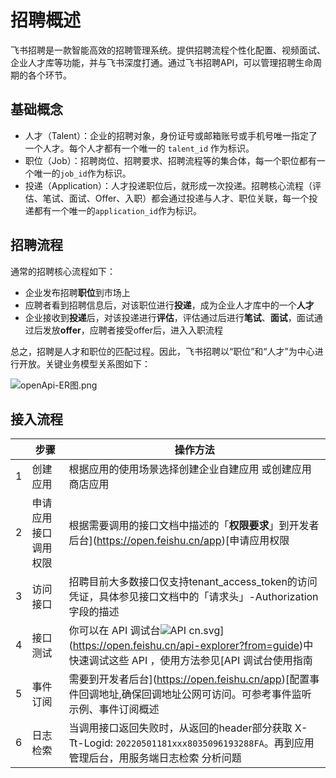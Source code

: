 # 招聘概述


飞书招聘是一款智能高效的招聘管理系统。提供招聘流程个性化配置、视频面试、企业人才库等功能，并与飞书深度打通。通过飞书招聘API，可以管理招聘生命周期的各个环节。

## 基础概念

-  人才（Talent）：企业的招聘对象，身份证号或邮箱账号或手机号唯一指定了一个人才。每个人才都有一个唯一的 `talent_id` 作为标识。
- 职位（Job）：招聘岗位、招聘要求、招聘流程等的集合体，每一个职位都有一个唯一的`job_id`作为标识。
- 投递（Application）：人才投递职位后，就形成一次投递。招聘核心流程（评估、笔试、面试、Offer、入职）都会通过投递与人才、职位关联，每一个投递都有一个唯一的`application_id`作为标识。


## 招聘流程

通常的招聘核心流程如下：
- 企业发布招聘**职位**到市场上
- 应聘者看到招聘信息后，对该职位进行**投递**，成为企业人才库中的一个**人才**
- 企业接收到**投递**后，对该投递进行**评估**，评估通过后进行**笔试**、**面试**，面试通过后发放**offer**，应聘者接受offer后，进入入职流程
  
总之，招聘是人才和职位的匹配过程。因此，飞书招聘以“职位”和“人才”为中心进行开放。关键业务模型关系图如下：

  
![openApi-ER图.png](//sf3-cn.feishucdn.com/obj/open-platform-opendoc/fd1c5269f91079d33a0cbe8c8f39bac9_lMIL6FTww3.png?lazyload=true&width=3436&height=2415)

  

## 接入流程

|   | 步骤         | 操作方法                                                                                                                                                                                                                                                                                                                            |
| - | ---------- | ------------------------------------------------------------------------------------------------------------------------------------------------------------------------------------------------------------------------------------------------------------------------------------------------------------------------------- |
| 1 | 创建应用       | 根据应用的使用场景选择创建企业自建应用 或创建应用商店应用                                                                                 |
| 2 | 申请应用接口调用权限 | 根据需要调用的接口文档中描述的「**权限要求**」到开发者后台](https://open.feishu.cn/app)[申请应用权限                                                                                                                                                                             |
| 3 | 访问接口       | 招聘目前大多数接口仅支持tenant_access_token的访问凭证，具体参见接口文档中的「请求头」-Authorization字段的描述                                                                                                                                                                                                                                                         |
| 4 | 接口测试       | 你可以在 API 调试台![API cn.svg](//sf3-cn.feishucdn.com/obj/open-platform-opendoc/90b013d1fc7c191381d3edd6cf147707_3VtIkELbfg.svg?height=24&lazyload=true&width=87)](https://open.feishu.cn/api-explorer?from=guide)中快速调试这些 API ，使用方法参见[API 调试台使用指南                                                                                                                                                  |
| 5 | 事件订阅       | 需要到开发者后台](https://open.feishu.cn/app)[配置事件回调地址,确保回调地址公网可访问。可参考事件监听示例、事件订阅概述|
| 6 | 日志检索       | 当调用接口返回失败时，从返回的header部分获取 X-Tt-Logid: `20220501181xxx8035096193288FA`。再到应用管理后台，用服务端日志检索 分析问题